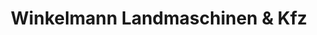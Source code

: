 ---
title: "Winkelmann Landmaschinen & Kfz"
url: /herzogenaurach/winkelmann-landmaschinen-und-kfz/
shop: Autowerkstatt
---
